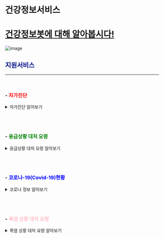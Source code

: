 <br>
<br>
<br>
<br>
<br>


# 건강정보서비스




# <u>건강정보봇에 대해 알아봅시다!</u>
![image](https://github.com/mycrid/chatBot/blob/main/istockphoto-876593758-170667a.jpg?raw=true)

## <span style="color:#011189">지원서비스</span>                            
--------------------------------------------------

 <br> 

###  - <span style="color:red">자가진단</span>
<details>
<summary>자가진단 알아보기</summary>
<div markdown="1">

<span style="color:red">발열,두통,복통을 기준으로 다양한 증상을 확인한 뒤 예상되는 병명을 진단하여주는 기능입니다.</span>발열,두통,복통을 기준으로 다양한 증상을 확인한 뒤 예상되는 병명을 진단하여주는 기능입니다.
  

</div>
</details>


 <br> 
 <br> 
 <br> 

###  - <span style="color:green">응급상황 대처 요령</span>
<details>
  
<summary>응급상황 대처 요령 알아보기</summary>
<div markdown="1">

<span style="color:red">응급상황 발생 시의 대처 요령과 처치, 예방 등에 관련된 정보를 알려드리는 기능입니다.
  

</div>
</details>
  
 <br> 
 <br> 
 <br> 
  
###  - <span style="color:blue">코로나-19(Covid-19)현황</span>
 
 <details>
 
<summary>코로나 정보 알아보기</summary>
<div markdown="1">

<span style="color:red">코로나와 관련된 정보들을 알 수 있는 사이트를 알아볼 수 있는 기능입니다.
  

</div>
</details>


 <br> 
 <br> 
 <br> 

###  - <span style="color:pink">폭염 상황 대처 요령</span> 
  
<details>  
<summary>폭염 상황 대처 요령 알아보기</summary>
<div markdown="1">

<span style="color:red">폭염 상황에 대처할 수 있는 요령들을 알려드리는 기능입니다.
  

</div>
</details>












